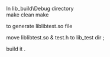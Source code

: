 In lib_build\Debug directory  
make clean
make

to generate liblibtest.so file 

move liblibtest.so & test.h  to  lib_test  dir ;

build it .